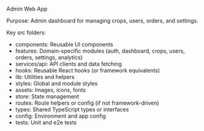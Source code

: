 Admin Web App

Purpose: Admin dashboard for managing crops, users, orders, and settings.

Key src folders:
- components: Reusable UI components
- features: Domain-specific modules (auth, dashboard, crops, users, orders, settings, analytics)
- services/api: API clients and data fetching
- hooks: Reusable React hooks (or framework equivalents)
- lib: Utilities and helpers
- styles: Global and module styles
- assets: Images, icons, fonts
- store: State management
- routes: Route helpers or config (if not framework-driven)
- types: Shared TypeScript types or interfaces
- config: Environment and app config
- tests: Unit and e2e tests
